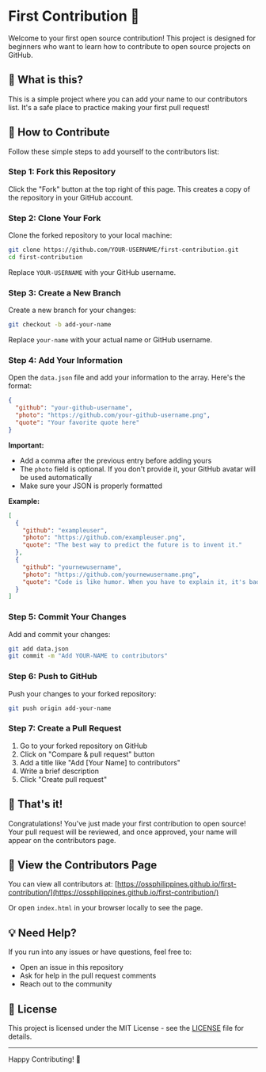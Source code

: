 # First Contribution 🎉

Welcome to your first open source contribution! This project is designed for beginners who want to learn how to contribute to open source projects on GitHub.

## 🌟 What is this?

This is a simple project where you can add your name to our contributors list. It's a safe place to practice making your first pull request!

## 🎯 How to Contribute

Follow these simple steps to add yourself to the contributors list:

### Step 1: Fork this Repository

Click the "Fork" button at the top right of this page. This creates a copy of the repository in your GitHub account.

### Step 2: Clone Your Fork

Clone the forked repository to your local machine:

```bash
git clone https://github.com/YOUR-USERNAME/first-contribution.git
cd first-contribution
```

Replace `YOUR-USERNAME` with your GitHub username.

### Step 3: Create a New Branch

Create a new branch for your changes:

```bash
git checkout -b add-your-name
```

Replace `your-name` with your actual name or GitHub username.

### Step 4: Add Your Information

Open the `data.json` file and add your information to the array. Here's the format:

```json
{
  "github": "your-github-username",
  "photo": "https://github.com/your-github-username.png",
  "quote": "Your favorite quote here"
}
```

**Important:** 
- Add a comma after the previous entry before adding yours
- The `photo` field is optional. If you don't provide it, your GitHub avatar will be used automatically
- Make sure your JSON is properly formatted

**Example:**

```json
[
  {
    "github": "exampleuser",
    "photo": "https://github.com/exampleuser.png",
    "quote": "The best way to predict the future is to invent it."
  },
  {
    "github": "yournewusername",
    "photo": "https://github.com/yournewusername.png",
    "quote": "Code is like humor. When you have to explain it, it's bad."
  }
]
```

### Step 5: Commit Your Changes

Add and commit your changes:

```bash
git add data.json
git commit -m "Add YOUR-NAME to contributors"
```

### Step 6: Push to GitHub

Push your changes to your forked repository:

```bash
git push origin add-your-name
```

### Step 7: Create a Pull Request

1. Go to your forked repository on GitHub
2. Click on "Compare & pull request" button
3. Add a title like "Add [Your Name] to contributors"
4. Write a brief description
5. Click "Create pull request"

## 🎊 That's it!

Congratulations! You've just made your first contribution to open source! Your pull request will be reviewed, and once approved, your name will appear on the contributors page.

## 📝 View the Contributors Page

You can view all contributors at: [https://ossphilippines.github.io/first-contribution/](https://ossphilippines.github.io/first-contribution/)

Or open `index.html` in your browser locally to see the page.

## 💡 Need Help?

If you run into any issues or have questions, feel free to:
- Open an issue in this repository
- Ask for help in the pull request comments
- Reach out to the community

## 📜 License

This project is licensed under the MIT License - see the [LICENSE](LICENSE) file for details.

---

Happy Contributing! 🚀